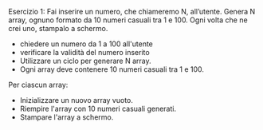 Esercizio 1:
Fai inserire un numero, che chiameremo N, all’utente.
Genera N array, ognuno formato da 10 numeri casuali tra 1 e 100.
Ogni volta che ne crei uno, stampalo a schermo.


- chiedere un numero da 1 a 100 all'utente
- verificare la validità del numero inserito
- Utilizzare un ciclo per generare N array.
- Ogni array deve contenere 10 numeri casuali tra 1 e 100.

Per ciascun array:
  - Inizializzare un nuovo array vuoto.
  - Riempire l'array con 10 numeri casuali generati.
  - Stampare l'array a schermo.